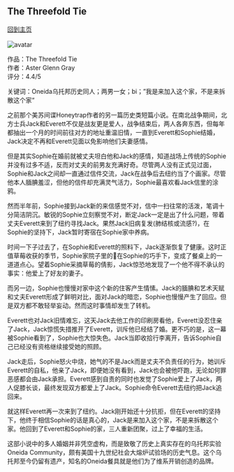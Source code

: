 ## The Threefold Tie
[回到主页](https://boheme130.github.io/Fiction.git.io/)
<br>
<br>
![avatar](https://i.ibb.co/q7g4K3h/Oneida-Limited-Ad-Oneida-Community-Oneida-Untapped-New-York-NYC-791x1024-2.jpg)

作品：The Threefold Tie <br>
作者：Aster Glenn Gray <br>
评分：4.4/5<br>

关键词：Oneida乌托邦历史同人；两男一女；bi；”我是来加入这个家，不是来拆散这个家“

之前那个美苏间谍Honeytrap作者的另一篇历史类短篇小说。在南北战争期间，北方士兵Jack和Everett不仅是战友更是爱人，战争结束后，两人各奔东西，但每年都抽出一个月的时间前往对方的地址重温旧情，一直到Everett和Sophie结婚，Jack决定不再和Everett见面以免影响他们夫妻感情。

但是其实Sophie在婚前就被丈夫坦白他和Jack的感情，知道战场上传统的Sophie并没有过多不适，反而对丈夫的前男友充满好奇。尽管两人没有正式见过面，Sophie和Jack之间却一直通过信件交流，Jack在战争后去纽约当了个画家。尽管他本人腼腆羞涩，但他的信件却充满灵气活力，Sophie最喜欢看Jack信里的涂鸦。

然而半年前，Sophie接到Jack新的来信感觉不对，信中一扫往常的活泼，笔调十分简洁阴沉。敏锐的Sophie立刻察觉不对，断定Jack一定是出了什么问题，带着丈夫Everett来到了纽约寻找Jack。果然Jack旧病复发(肺结核或流感?)，在Sophie的坚持下，Jack暂时寄宿在Sophie家中养病。

时间一下子过去了，在Sophie和Everett的照料下，Jack逐渐恢复了健康。这时正值草莓收获的季节，Sophie家院子里的🍓在Sophie的巧手下，变成了餐桌上的一道道点心。望着Sophie采摘草莓的倩影，Jack惊恐地发现了一个他不得不承认的事实：他爱上了好友的妻子。

而另一边，Sophie也慢慢对家中这个新的住客产生情愫。Jack的腼腆和艺术天赋和丈夫Everett形成了鲜明对比，面对Jack的暗恋，Sophie也慢慢产生了回应。但是双方都不敢轻举妄动。然而这时事情却发生了转机。

Everett也对Jack旧情难忘，这天Jack去他工作的印刷房看他，Everett没忍住亲了Jack，Jack惊慌失措推开了Everett，训斥他已经结了婚。更不巧的是，这一幕被Sophie看到了，Sophie也大惊失色。Jack当即收拾行李离开，告诉Sophie自己已经没有资格继续接受她的照顾。

Jack走后，Sophie怒火中烧，她气的不是Jack而是丈夫不负责任的行为，她训斥Everett的自私，他亲了Jack，即便她没有看到，Jack也会被他吓跑，无论如何罪恶感都会由Jack承担。Everett感到自责的同时也发觉了Sophie爱上了Jack，两人促膝长谈，最终发现双方都爱上了Jack。Sophie命令Everett去纽约把Jack追回来。

就这样Everett再一次来到了纽约。Jack刚开始还十分抗拒，但在Everett的坚持下，他终于相信Sophie的话是真心的，Jack是来加入这个家，不是来拆散这个家。他回到了Everett和Sophie的家，三人重新团聚，过上了幸福的生活。

这部小说中的多人婚姻并非凭空虚构，而是致敬了历史上真实存在的乌托邦实验Oneida Community，颇有美国十九世纪社会大熔炉试验场的历史气息。这个乌托邦至今仍留有遗产，知名的Oneida餐具就是他们为了维系开销创造的品牌。
